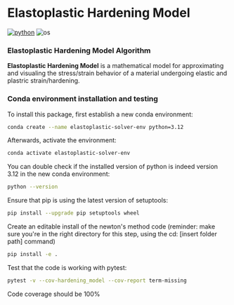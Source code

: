 # Elastoplastic Hardening Model

[![python](https://img.shields.io/badge/python-3.12-blue.svg)](https://www.python.org/)
![os](https://img.shields.io/badge/os-ubuntu%20|%20macos%20|%20windows-blue.svg)




### Elastoplastic Hardening Model Algorithm

**Elastoplastic Hardening Model** is a mathematical model for approximating and visualing the stress/strain behavior of a material undergoing elastic and plastric strain/hardening. 




### Conda environment installation and testing

To install this package, first establish a new conda environment:
```bash
conda create --name elastoplastic-solver-env python=3.12
```
Afterwards, activate the environment:
```bash
conda activate elastoplastic-solver-env
```

You can double check if the installed version of python is indeed version 3.12 in the new conda environment:
```bash
python --version
```

Ensure that pip is using the latest version of setuptools:
```bash
pip install --upgrade pip setuptools wheel
```

Create an editable install of the newton's method code (reminder: make sure you're in the right directory for this step, using the cd: [insert folder path] command)
```bash
pip install -e .
```

Test that the code is working with pytest:
```bash
pytest -v --cov-hardening_model --cov-report term-missing
```

Code coverage should be 100%
